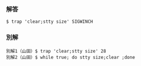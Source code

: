 ### 解答
```
$ trap 'clear;stty size' SIGWINCH
```
### 別解
```
別解1（山田）$ trap 'clear;stty size' 28
別解2（山田）$ while true; do stty size;clear ;done
```
